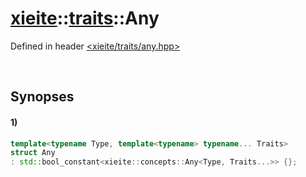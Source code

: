 # [xieite](../../xieite.md)\:\:[traits](../../traits.md)\:\:Any
Defined in header [<xieite/traits/any.hpp>](../../../include/xieite/traits/any.hpp)

&nbsp;

## Synopses
#### 1)
```cpp
template<typename Type, template<typename> typename... Traits>
struct Any
: std::bool_constant<xieite::concepts::Any<Type, Traits...>> {};
```
